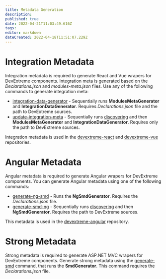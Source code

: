 ```yaml
---
title: Metadata Generation
description: 
published: true
date: 2022-04-21T11:03:49.616Z
tags: 
editor: markdown
dateCreated: 2022-04-18T11:51:07.229Z
---
```


# Integration Metadata

Integration metadata is required to generate React and Vue wrapers for DevExtreme components. Integration meta is generated based on the *Declarations.json* and *modules-meta.json* files. Use any of the following commands to generate integration meta:

- [integration-data-generator](Commands#integration-data-generator) - Sequentially runs **ModulesMetaGenerator** and **IntegrationDataGenerator**. Requires *Declarations.json* file and the path to DevExtreme sources.
- [update-integration-meta](Commands#update-integration-meta) - Sequentially runs [discovering](Discovering) and then **ModulesMetaGenerator** and **IntegrationDataGenerator**. Requires only the path to DevExtreme sources.


Integration metadata is used in the [devextreme-react](https://github.com/DevExpress/devextreme-react) and [devextreme-vue](https://github.com/DevExpress/devextreme-vue) repositories.

# Angular Metadata

Angular metadata is required to generate Angular wrapers for DevExtreme components. You can generate Angular metadata using one of the following commands:

- [generate-ng-smd](Commands#generate-ng-smd) - Runs the **NgSmdGenerator**. Requires the *Declarations.json* file.
- [generate-smd-ng](Commands#generate-smd-ng) - Sequentially runs [discovering](Discovering) and then **NgSmdGenerator**. Requires the path to DevExtreme sources.

This metadata is used in the [devextreme-angular](https://github.com/DevExpress/devextreme-angular) repository.

# Strong Metadata

Strong metadata is required to generate ASP.NET MVC wrapers for DevExtreme components. Generate strong metadata using the [generate-smd](Commands#generate-smd) command, that runs the **SmdGenerator**. This command requires the *Declarations.json* file.
